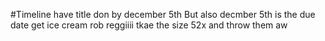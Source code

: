 #Timeline
have title don by december 5th
But also decmber 5th is the due date
get ice cream
rob reggiiii
tkae the size 52x and throw them aw
